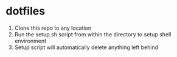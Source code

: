 # dotfiles
1. Clone this repo to any location
2. Run the setup.sh script from within the directory to setup shell environment
3. Setup script will automatically delete anything left behind
